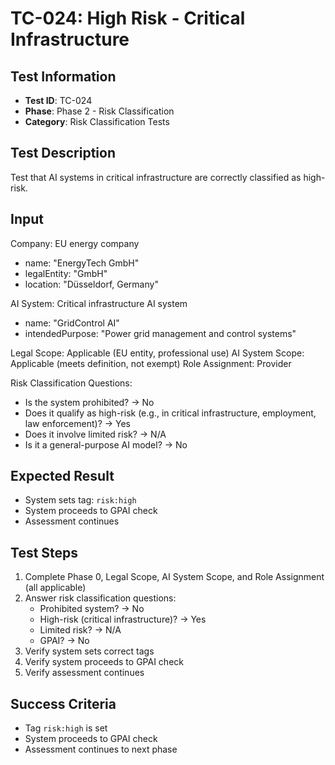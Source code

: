 # TC-024: High Risk - Critical Infrastructure

## Test Information
- **Test ID**: TC-024
- **Phase**: Phase 2 - Risk Classification
- **Category**: Risk Classification Tests

## Test Description
Test that AI systems in critical infrastructure are correctly classified as high-risk.

## Input
Company: EU energy company
- name: "EnergyTech GmbH"
- legalEntity: "GmbH"
- location: "Düsseldorf, Germany"

AI System: Critical infrastructure AI system
- name: "GridControl AI"
- intendedPurpose: "Power grid management and control systems"

Legal Scope: Applicable (EU entity, professional use)
AI System Scope: Applicable (meets definition, not exempt)
Role Assignment: Provider

Risk Classification Questions:
- Is the system prohibited? → No
- Does it qualify as high-risk (e.g., in critical infrastructure, employment, law enforcement)? → Yes
- Does it involve limited risk? → N/A
- Is it a general-purpose AI model? → No

## Expected Result
- System sets tag: `risk:high`
- System proceeds to GPAI check
- Assessment continues

## Test Steps
1. Complete Phase 0, Legal Scope, AI System Scope, and Role Assignment (all applicable)
2. Answer risk classification questions:
   - Prohibited system? → No
   - High-risk (critical infrastructure)? → Yes
   - Limited risk? → N/A
   - GPAI? → No
3. Verify system sets correct tags
4. Verify system proceeds to GPAI check
5. Verify assessment continues

## Success Criteria
- Tag `risk:high` is set
- System proceeds to GPAI check
- Assessment continues to next phase 